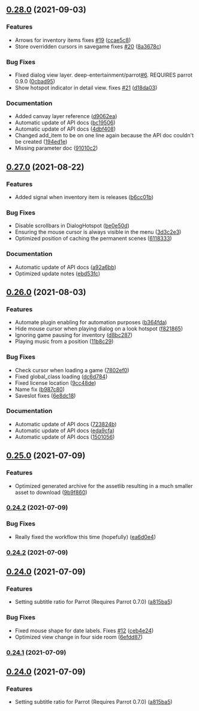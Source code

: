 ## [0.28.0](https://github.com/deep-entertainment/egoventure/compare/0.27.0...0.28.0) (2021-09-03)


### Features

* Arrows for inventory items fixes [#19](https://github.com/deep-entertainment/egoventure/issues/19) ([ccae5c8](https://github.com/deep-entertainment/egoventure/commit/ccae5c8dedc30091006aa4582ae769aebcc1b0f3))
* Store overridden cursors in savegame fixes [#20](https://github.com/deep-entertainment/egoventure/issues/20) ([8a3678c](https://github.com/deep-entertainment/egoventure/commit/8a3678c030f7fed3087a28e5db7a21cfbed42402))


### Bug Fixes

* FIxed dialog view layer. deep-entertainment/parrot[#6](https://github.com/deep-entertainment/egoventure/issues/6). REQUIRES parrot 0.9.0 ([0cbad95](https://github.com/deep-entertainment/egoventure/commit/0cbad95b80cfff7889b613ce11c1617a82eda766))
* Show hotspot indicator in detail view. fixes [#21](https://github.com/deep-entertainment/egoventure/issues/21) ([d18da03](https://github.com/deep-entertainment/egoventure/commit/d18da0312baa088e1832c50d7e699c59ad6eaee5))


### Documentation

* Added canvay layer reference ([d9062ea](https://github.com/deep-entertainment/egoventure/commit/d9062ea0103de978810c0ad7811617e68941fa63))
* Automatic update of API docs ([bc19506](https://github.com/deep-entertainment/egoventure/commit/bc195069e00b694c3bda63a67db1c6d72b5c23e9))
* Automatic update of API docs ([4dbf408](https://github.com/deep-entertainment/egoventure/commit/4dbf408d6b31089ef107b1c6efe5528fbc2d8d9a))
* Changed add_item to be on one line again because the API doc couldn't be created ([194ed1e](https://github.com/deep-entertainment/egoventure/commit/194ed1e8c76f119046d8b644e1f23cd1b62ea69c))
* Missing parameter doc ([91010c2](https://github.com/deep-entertainment/egoventure/commit/91010c29b5970ef1ac4cae06c4dbf42b59843fd3))



## [0.27.0](https://github.com/deep-entertainment/egoventure/compare/0.26.0...0.27.0) (2021-08-22)


### Features

* Added signal when inventory item is releases ([b6cc01b](https://github.com/deep-entertainment/egoventure/commit/b6cc01ba81d0c565f4198a9d7cc64e44e7ca620f))


### Bug Fixes

* Disable scrollbars in DialogHotspot ([be0e50d](https://github.com/deep-entertainment/egoventure/commit/be0e50d17444cdcf66bb10ad8ac151be4093d95a))
* Ensuring the mouse cursor is always visible in the menu ([3d3c2e3](https://github.com/deep-entertainment/egoventure/commit/3d3c2e36023b646dd1a5508f4b89eaaf4a979f32))
* Optimized position of caching the permanent scenes ([6118333](https://github.com/deep-entertainment/egoventure/commit/6118333bb4cc10d0137a82fceaabccde21181846))


### Documentation

* Automatic update of API docs ([a92a6bb](https://github.com/deep-entertainment/egoventure/commit/a92a6bbe1f30f2b7c1283ba40ae7b2a74ac8cae7))
* Optimized update notes ([ebd53fc](https://github.com/deep-entertainment/egoventure/commit/ebd53fc133e7c45d438cc01ce64f855c066b9a4f))



## [0.26.0](https://github.com/deep-entertainment/egoventure/compare/0.25.0...0.26.0) (2021-08-03)


### Features

* Automate plugin enabling for automation purposes ([b364fda](https://github.com/deep-entertainment/egoventure/commit/b364fda661fe8c9ae7666457a29fc90fd011653b))
* Hide mouse cursor when playing dialog on a look hotspot ([f821865](https://github.com/deep-entertainment/egoventure/commit/f821865e2e8ad3a98d59a90e311ec9d962651701))
* Ignoring game pausing for inventory ([d8bc287](https://github.com/deep-entertainment/egoventure/commit/d8bc28729a258ba383035c3e0ffd7ef03b6c0232))
* Playing music from a position ([11b8c29](https://github.com/deep-entertainment/egoventure/commit/11b8c295ed6942b47a31544a180d7b5155086f46))


### Bug Fixes

* Check cursor when loading a game ([7802ef0](https://github.com/deep-entertainment/egoventure/commit/7802ef0529d6cc419126236bb65f42de6dbe0680))
* Fixed global_class loading ([dc6d784](https://github.com/deep-entertainment/egoventure/commit/dc6d784f30bf4434f4dc1cfdfea543c220f6abd6))
* Fixed license location ([9cc48de](https://github.com/deep-entertainment/egoventure/commit/9cc48de396899a3380b64d9040f65477a9706285))
* Name fix ([b987c80](https://github.com/deep-entertainment/egoventure/commit/b987c803cf9c698085ff6559f7b0fc22939236b2))
* Saveslot fixes ([6e8dc18](https://github.com/deep-entertainment/egoventure/commit/6e8dc185b2372136e651a0077025b091783f86e0))


### Documentation

* Automatic update of API docs ([723824b](https://github.com/deep-entertainment/egoventure/commit/723824bcdf25e3a6b531d242ea96ea4c708ef26b))
* Automatic update of API docs ([eda9cfa](https://github.com/deep-entertainment/egoventure/commit/eda9cfa864bdc20853684b8cc0e9ea2a97565858))
* Automatic update of API docs ([1501056](https://github.com/deep-entertainment/egoventure/commit/1501056fd3174bdb45a457830bb36bdbfd0a031d))



## [0.25.0](https://github.com/deep-entertainment/egoventure/compare/0.24.2...0.25.0) (2021-07-09)


### Features

* Optimized generated archive for the assetlib resulting in a much smaller asset to download ([9b9f860](https://github.com/deep-entertainment/egoventure/commit/9b9f8606ef2ce9b4fc0e81db149918132652f2a3))



### [0.24.2](https://github.com/deep-entertainment/egoventure/compare/0.24.1...0.24.2) (2021-07-09)


### Bug Fixes

* Really fixed the workflow this time (hopefully) ([ea6d0e4](https://github.com/deep-entertainment/egoventure/commit/ea6d0e4de753ab24b9b3e416b58a64e1ecdb8508))



### [0.24.2](https://github.com/deep-entertainment/egoventure/compare/0.24.1...0.24.2) (2021-07-09)



## [0.24.0](https://github.com/deep-entertainment/egoventure/compare/0.23.0...0.24.0) (2021-07-09)


### Features

* Setting subtitle ratio for Parrot (Requires Parrot 0.7.0) ([a815ba5](https://github.com/deep-entertainment/egoventure/commit/a815ba5a13d6bb567f34301a928f90f9cc2a2332))


### Bug Fixes

* Fixed mouse shape for date labels. Fixes [#12](https://github.com/deep-entertainment/egoventure/issues/12) ([ceb4e24](https://github.com/deep-entertainment/egoventure/commit/ceb4e247573d765119d7fba7d24e6122f5c67022))
* Optimized view change in four side room ([6efdd87](https://github.com/deep-entertainment/egoventure/commit/6efdd87190e2cd372fcd720bdac775466b548e6f))



### [0.24.1](https://github.com/deep-entertainment/egoventure/compare/0.24.0...0.24.1) (2021-07-09)



## [0.24.0](https://github.com/deep-entertainment/egoventure/compare/0.23.3...0.24.0) (2021-07-09)


### Features

* Setting subtitle ratio for Parrot (Requires Parrot 0.7.0) ([a815ba5](https://github.com/deep-entertainment/egoventure/commit/a815ba5a13d6bb567f34301a928f90f9cc2a2332))
